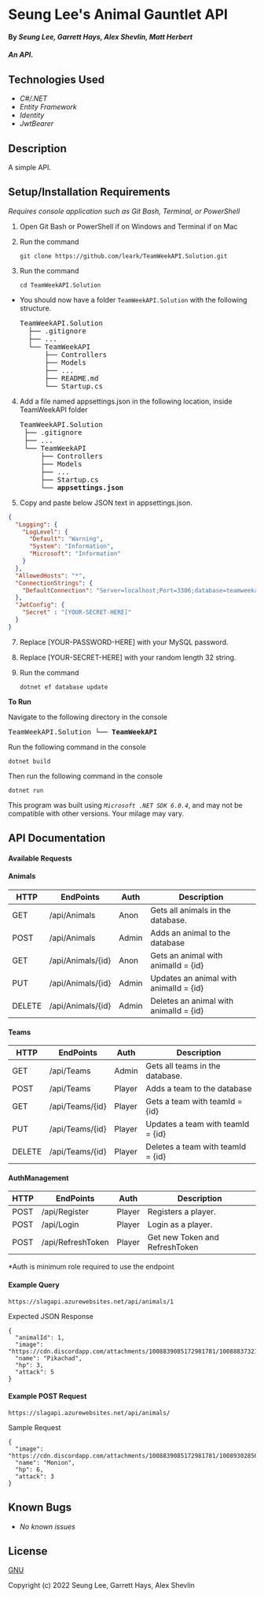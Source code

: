 # Seung Lee's Animal Gauntlet API

#### By _Seung Lee, Garrett Hays, Alex Shevlin, Matt Herbert_

#### _An API._

## Technologies Used

* _C#/.NET_
* _Entity Framework_
* _Identity_
* _JwtBearer_

## Description

A simple API.

## Setup/Installation Requirements
_Requires console application such as Git Bash, Terminal, or PowerShell_

1. Open Git Bash or PowerShell if on Windows and Terminal if on Mac
2. Run the command

    ``git clone https://github.com/leark/TeamWeekAPI.Solution.git``

3. Run the command

    ``cd TeamWeekAPI.Solution``

* You should now have a folder `TeamWeekAPI.Solution` with the following structure.
    <pre>TeamWeekAPI.Solution
    ├── .gitignore 
    ├── ... 
    └── TeamWeekAPI
        ├── Controllers
        ├── Models
        ├── ...
        ├── README.md
        └── Startup.cs</pre>

4. Add a file named appsettings.json in the following location, inside TeamWeekAPI folder 

    <pre>TeamWeekAPI.Solution
    ├── .gitignore 
    ├── ... 
    └── TeamWeekAPI
        ├── Controllers
        ├── Models
        ├── ...
        ├── Startup.cs
        └── <strong>appsettings.json</strong></pre>
      
5. Copy and paste below JSON text in appsettings.json.

```json
{
  "Logging": {
    "LogLevel": {
      "Default": "Warning",
      "System": "Information",
      "Microsoft": "Information"
    }
  },
  "AllowedHosts": "*",
  "ConnectionStrings": {
    "DefaultConnection": "Server=localhost;Port=3306;database=teamweekapi;uid=root;pwd=[YOUR-PASSWORD-HERE];"
  },
  "JwtConfig": {
    "Secret" : "[YOUR-SECRET-HERE]"
  }
}

```

7. Replace [YOUR-PASSWORD-HERE] with your MySQL password.

8. Replace [YOUR-SECRET-HERE] with your random length 32 string.

9. Run the command

    ```dotnet ef database update```


<strong>To Run</strong>

Navigate to the following directory in the console
    <pre>TeamWeekAPI.Solution
    └── <strong>TeamWeekAPI</strong></pre>

Run the following command in the console

  ``dotnet build``

Then run the following command in the console

  ``dotnet run``

This program was built using _`Microsoft .NET SDK 6.0.4`_, and may not be compatible with other versions. Your milage may vary.

## API Documentation
#### Available Requests

#### Animals
| HTTP   | EndPoints         | Auth  | Description                             |
| ------ | ----------------- | ----- | --------------------------------------- |
| GET    | /api/Animals      | Anon  | Gets all animals in the database.       |
| POST   | /api/Animals      | Admin | Adds an animal to the database          |
| GET    | /api/Animals/{id} | Anon  | Gets an animal with animalId = {id}     |
| PUT    | /api/Animals/{id} | Admin | Updates an animal with animalId = {id}  |
| DELETE | /api/Animals/{id} | Admin | Deletes an animal with animalId = {id}  |

#### Teams
| HTTP   | EndPoints       | Auth   | Description                        |
| ------ | --------------- | ------ | ---------------------------------- |
| GET    | /api/Teams      | Admin  | Gets all teams in the database.    |
| POST   | /api/Teams      | Player | Adds a team to the database        |
| GET    | /api/Teams/{id} | Player | Gets a team with teamId = {id}     |
| PUT    | /api/Teams/{id} | Player | Updates a team with teamId = {id}  |
| DELETE | /api/Teams/{id} | Player | Deletes a team with teamId = {id}  |

#### AuthManagement
| HTTP   | EndPoints         | Auth   | Description                        |
| ------ | ----------------- | ------ | ---------------------------------- |
| POST   | /api/Register     | Player | Registers a player.                |
| POST   | /api/Login        | Player | Login as a player.                 |
| POST   | /api/RefreshToken | Player | Get new Token and RefreshToken     |

*Auth is minimum role required to use the endpoint
#### Example Query
```
https://slagapi.azurewebsites.net/api/animals/1
```
Expected JSON Response
```
{
  "animalId": 1,
  "image": "https://cdn.discordapp.com/attachments/1008839085172981781/1008883732104626246/musclepikachu.png",
  "name": "Pikachad",
  "hp": 3,
  "attack": 5
}
```
#### Example POST Request
```
https://slagapi.azurewebsites.net/api/animals/
```
Sample Request
```
{
  "image": "https://cdn.discordapp.com/attachments/1008839085172981781/1008930285691351131/MonionNoBgZoom.png",
  "name": "Monion",
  "hp": 6,
  "attack": 3
}
```

## Known Bugs

* _No known issues_

## License

[GNU](/LICENSE)

Copyright (c) 2022 Seung Lee, Garrett Hays, Alex Shevlin